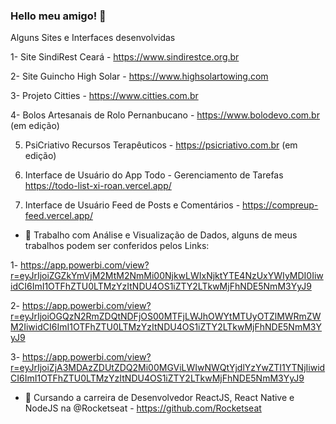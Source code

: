 ### Hello meu amigo! 👋
Alguns Sites e Interfaces desenvolvidas

1- Site SindiRest Ceará - https://www.sindirestce.org.br

2- Site Guincho High Solar - https://www.highsolartowing.com

3- Projeto Citties - https://www.citties.com.br

4- Bolos Artesanais de Rolo Pernanbucano - https://www.bolodevo.com.br (em edição)

5. PsiCriativo Recursos Terapêuticos - https://psicriativo.com.br (em edição)

6. Interface de Usuário do App Todo - Gerenciamento de Tarefas https://todo-list-xi-roan.vercel.app/

7. Interface de Usuário Feed de Posts e Comentários - https://compreup-feed.vercel.app/



- 👯 Trabalho com Análise e Visualização de Dados, alguns de meus trabalhos podem ser conferidos pelos Links:

1- https://app.powerbi.com/view?r=eyJrIjoiZGZkYmVjM2MtM2NmMi00NjkwLWIxNjktYTE4NzUxYWIyMDI0IiwidCI6ImI1OTFhZTU0LTMzYzItNDU4OS1iZTY2LTkwMjFhNDE5NmM3YyJ9

2- https://app.powerbi.com/view?r=eyJrIjoiOGQzN2RmZDQtNDFjOS00MTFjLWJhOWYtMTUyOTZlMWRmZWM2IiwidCI6ImI1OTFhZTU0LTMzYzItNDU4OS1iZTY2LTkwMjFhNDE5NmM3YyJ9

3- https://app.powerbi.com/view?r=eyJrIjoiZjA3MDAzZDUtZDQ2Mi00MGViLWIwNWQtYjdlYzYwZTI1YTNjIiwidCI6ImI1OTFhZTU0LTMzYzItNDU4OS1iZTY2LTkwMjFhNDE5NmM3YyJ9


- 🌱 Cursando a carreira de Desenvolvedor ReactJS, React Native e NodeJS na @Rocketseat - https://github.com/Rocketseat

<!--


-->
